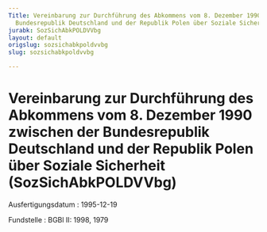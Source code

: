 ```yaml
---
Title: Vereinbarung zur Durchführung des Abkommens vom 8. Dezember 1990 zwischen der
  Bundesrepublik Deutschland und der Republik Polen über Soziale Sicherheit
jurabk: SozSichAbkPOLDVVbg
layout: default
origslug: sozsichabkpoldvvbg
slug: sozsichabkpoldvvbg

---
```


# Vereinbarung zur Durchführung des Abkommens vom 8. Dezember 1990 zwischen der Bundesrepublik Deutschland und der Republik Polen über Soziale Sicherheit (SozSichAbkPOLDVVbg)

Ausfertigungsdatum
:   1995-12-19

Fundstelle
:   BGBl II: 1998, 1979

